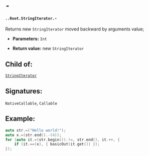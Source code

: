 # `-`

#### `..Root.StringIterator.-`

Returns new `StringIterator` moved backward by arguments value;

* **Parameters:** `Int`

* **Return value:** new `StringIterator`

## Child of:

[`StringIterator`](docs..Root.StringIterator.md)

## Signatures:

`NativeCallable`, `Callable`


## Example:



```c
auto str.=("Hello world!");
auto x.=(str.end().-(4));
for (auto it.=(str.begin()).!=, str.end(), it.++, {
    if (it.==(x), { basicOut(it.get()) });
});
```